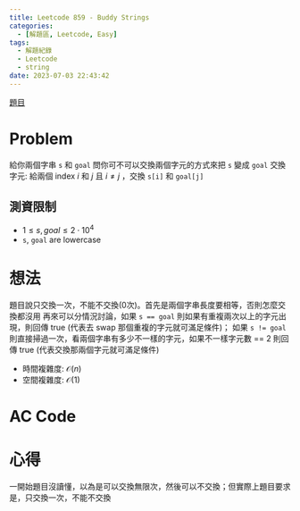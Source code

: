 ```yaml
---
title: Leetcode 859 - Buddy Strings
categories:
  - [解題區, Leetcode, Easy]
tags:
  - 解題紀錄
  - Leetcode
  - string
date: 2023-07-03 22:43:42
---
```


[題目](https://leetcode.com/problems/buddy-strings/)

# Problem

給你兩個字串 `s` 和 `goal` 問你可不可以交換兩個字元的方式來把 `s` 變成 `goal`
交換字元: 給兩個 index $i$ 和 $j$ 且 $i \neq j$ ，交換 `s[i]` 和 `goal[j]`

## 測資限制

- $1 \le s, goal \le 2\cdot 10^4$
- `s`, `goal` are lowercase

# 想法

題目說只交換一次，不能不交換(0次)。首先是兩個字串長度要相等，否則怎麼交換都沒用
再來可以分情況討論，如果 `s == goal` 則如果有重複兩次以上的字元出現，則回傳 true (代表去 swap 那個重複的字元就可滿足條件)；
如果 `s != goal` 則直接掃過一次，看兩個字串有多少不一樣的字元，如果不一樣字元數 == 2 則回傳 true (代表交換那兩個字元就可滿足條件)

- 時間複雜度: $\mathcal{O}(n)$
- 空間複雜度: $\mathcal{O}(1)$

# AC Code

<script src="https://emgithub.com/embed-v2.js?target=https%3A%2F%2Fgithub.com%2Froy4801%2Fsolved_problems%2Fblob%2Fmaster%2Fleetcode%2F859.cpp%23L18-L48&style=github&type=code&showBorder=on&showLineNumbers=on&showFileMeta=on&showFullPath=on&showCopy=on"></script>

# 心得

一開始題目沒讀懂，以為是可以交換無限次，然後可以不交換；但實際上題目要求是，只交換一次，不能不交換
